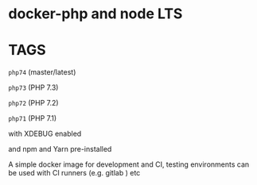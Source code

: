 # docker-php and node LTS


# TAGS

`php74` (master/latest)

`php73` (PHP 7.3)

`php72` (PHP 7.2)

`php71` (PHP 7.1)


with XDEBUG enabled

and npm and Yarn pre-installed

A simple docker image for development and CI, testing environments can be used with CI runners (e.g. gitlab ) etc


